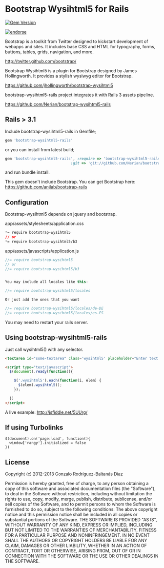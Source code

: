 # Bootstrap Wysihtml5 for Rails

[![Gem Version](https://badge.fury.io/rb/bootstrap-wysihtml5-rails.png)](http://badge.fury.io/rb/bootstrap-wysihtml5-rails)

[![endorse](https://api.coderwall.com/nerian/endorsecount.png)](https://coderwall.com/nerian)

Bootstrap is a toolkit from Twitter designed to kickstart development of webapps and sites.
It includes base CSS and HTML for typography, forms, buttons, tables, grids, navigation, and more.

http://twitter.github.com/bootstrap/

Bootstrap Wysihtml5 is a plugin for Bootstrap designed by James Hollingworth. It provides a stylish wysiwyg editor for Bootstrap.

https://github.com/jhollingworth/bootstrap-wysihtml5

bootstrap-wysihtml5-rails project integrates it with Rails 3 assets pipeline.

https://github.com/Nerian/bootstrap-wysihtml5-rails


## Rails > 3.1
Include bootstrap-wysihtml5-rails in Gemfile;

``` ruby
gem 'bootstrap-wysihtml5-rails'
```

or you can install from latest build;

``` ruby
gem 'bootstrap-wysihtml5-rails', :require => 'bootstrap-wysihtml5-rails',
                              :git => 'git://github.com/Nerian/bootstrap-wysihtml5-rails.git'
```

and run bundle install.

This gem doesn't include Bootstrap. You can get Bootstrap here: https://github.com/anjlab/bootstrap-rails

## Configuration

Bootstrap-wysihtml5 depends on jquery and bootstrap.

app/assets/stylesheets/application.css
``` css
*= require bootstrap-wysihtml5
// or
*= require bootstrap-wysihtml5/b3
```

app/assets/javascripts/application.js
```javascript
//= require bootstrap-wysihtml5
// or
//= require bootstrap-wysihtml5/b3


You may include all locales like this:

//= require bootstrap-wysihtml5/locales

Or just add the ones that you want

//= require bootstrap-wysihtml5/locales/de-DE
//= require bootstrap-wysihtml5/locales/es-ES
```

You may need to restart your rails server.

## Using bootstrap-wysihtml5-rails

Just call wysihtml5() with any selector.

```html
<textarea id="some-textarea" class='wysihtml5' placeholder="Enter text ..."></textarea>

<script type="text/javascript">
  $(document).ready(function(){

    $('.wysihtml5').each(function(i, elem) {
      $(elem).wysihtml5();
    });

  })
</script>

```

A live example:  http://jsfiddle.net/5UUrg/

## If using Turbolinks

```
$(document).on('page:load', function(){
  window['rangy'].initialized = false
})
```

## License
Copyright (c) 2012-2013 Gonzalo Rodríguez-Baltanás Díaz

Permission is hereby granted, free of charge, to any person obtaining a copy of this software and associated documentation files (the "Software"), to deal in the Software without restriction, including without limitation the rights to use, copy, modify, merge, publish, distribute, sublicense, and/or sell copies of the Software, and to permit persons to whom the Software is furnished to do so, subject to the following conditions:
The above copyright notice and this permission notice shall be included in all copies or substantial portions of the Software.
THE SOFTWARE IS PROVIDED "AS IS", WITHOUT WARRANTY OF ANY KIND, EXPRESS OR IMPLIED, INCLUDING BUT NOT LIMITED TO THE WARRANTIES OF MERCHANTABILITY, FITNESS FOR A PARTICULAR PURPOSE AND NONINFRINGEMENT. IN NO EVENT SHALL THE AUTHORS OR COPYRIGHT HOLDERS BE LIABLE FOR ANY CLAIM, DAMAGES OR OTHER LIABILITY, WHETHER IN AN ACTION OF CONTRACT, TORT OR OTHERWISE, ARISING FROM, OUT OF OR IN CONNECTION WITH THE SOFTWARE OR THE USE OR OTHER DEALINGS IN THE SOFTWARE.
